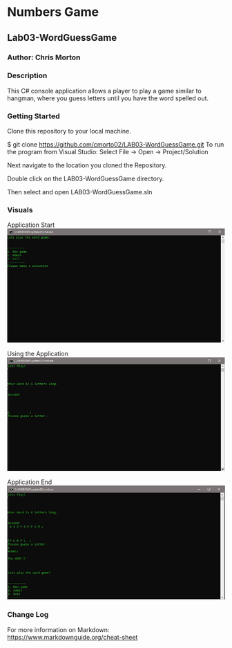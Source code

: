 # Numbers Game 

## Lab03-WordGuessGame

### Author: Chris Morton

### Description

This C# console application allows a player to play a game similar to hangman, where you guess letters until you have the word spelled out.


### Getting Started

Clone this repository to your local machine.

$ git clone https://github.com/cmorto02/LAB03-WordGuessGame.git
To run the program from Visual Studio:
Select File -> Open -> Project/Solution

Next navigate to the location you cloned the Repository.

Double click on the LAB03-WordGuessGame directory.

Then select and open LAB03-WordGuessGame.sln

### Visuals

Application Start
![alt text](https://github.com/cmorto02/LAB03-WordGuessGame/blob/master/LAB03-WordGuessGame/images/wordgame%20start.JPG)

Using the Application
![alt text](https://github.com/cmorto02/LAB03-WordGuessGame/blob/master/LAB03-WordGuessGame/images/wordgame%20during.JPG)

Application End
![alt text](https://github.com/cmorto02/LAB03-WordGuessGame/blob/master/LAB03-WordGuessGame/images/wordgame%20complete.JPG)

### Change Log


For more information on Markdown: https://www.markdownguide.org/cheat-sheet

